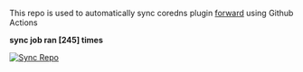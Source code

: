 This repo is used to automatically sync coredns plugin [forward](https://github.com/QZLin/forward) using Github Actions

**sync job ran [245] times**

[![Sync Repo](https://github.com/QZLin/coredns-extract/actions/workflows/sync.yaml/badge.svg)](https://github.com/QZLin/coredns-extract/actions/workflows/sync.yaml)
